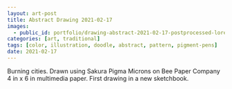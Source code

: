 ```yaml
---
layout: art-post
title: Abstract Drawing 2021-02-17
images:
  - public_id: portfolio/drawing-abstract-2021-02-17-postprocessed-lores
categories: [art, traditional]
tags: [color, illustration, doodle, abstract, pattern, pigment-pens]
date: 2021-02-17
---
```

Burning cities. Drawn using Sakura Pigma Microns on Bee Paper Company 4 in x 6 in multimedia paper. First drawing in a new sketchbook.